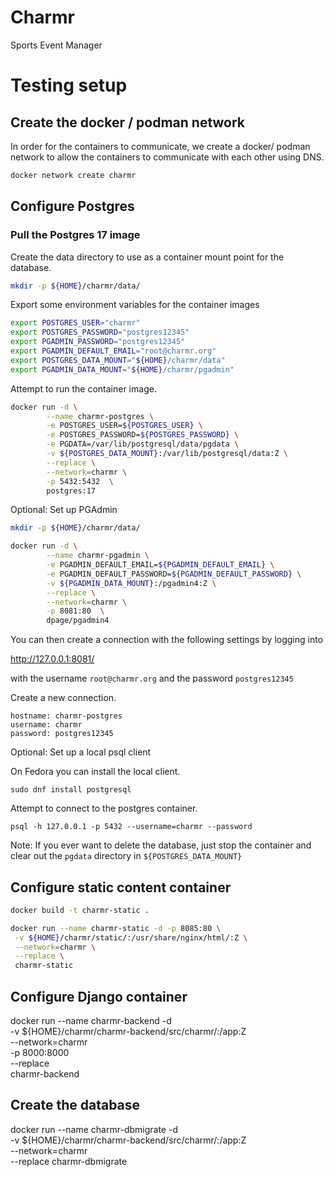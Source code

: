 # Charmr
Sports Event Manager

# Testing setup
## Create the docker / podman network

In order for the containers to communicate, we create a docker/ podman network to allow the containers to communicate with each other using DNS.

```bash
docker network create charmr
```

## Configure Postgres
### Pull the Postgres 17 image

Create the data directory to use as a container mount point for the database.
```bash
mkdir -p ${HOME}/charmr/data/
```

Export some environment variables for the container images

```bash
export POSTGRES_USER="charmr"
export POSTGRES_PASSWORD="postgres12345"
export PGADMIN_PASSWORD="postgres12345"
export PGADMIN_DEFAULT_EMAIL="root@charmr.org"
export POSTGRES_DATA_MOUNT="${HOME}/charmr/data"
export PGADMIN_DATA_MOUNT="${HOME}/charmr/pgadmin"

```

Attempt to run the container image.

```bash
docker run -d \
        --name charmr-postgres \
        -e POSTGRES_USER=${POSTGRES_USER} \
        -e POSTGRES_PASSWORD=${POSTGRES_PASSWORD} \
        -e PGDATA=/var/lib/postgresql/data/pgdata \
        -v ${POSTGRES_DATA_MOUNT}:/var/lib/postgresql/data:Z \
        --replace \
        --network=charmr \
        -p 5432:5432  \
        postgres:17
```

Optional: Set up PGAdmin
```bash
mkdir -p ${HOME}/charmr/data/
```

```bash
docker run -d \
        --name charmr-pgadmin \
        -e PGADMIN_DEFAULT_EMAIL=${PGADMIN_DEFAULT_EMAIL} \
        -e PGADMIN_DEFAULT_PASSWORD=${PGADMIN_DEFAULT_PASSWORD} \
        -v ${PGADMIN_DATA_MOUNT}:/pgadmin4:Z \
        --replace \
        --network=charmr \
        -p 8081:80  \
        dpage/pgadmin4
```

You can then create a connection with the following settings by logging into

http://127.0.0.1:8081/

with the username
```root@charmr.org```
and the password  ```postgres12345```

Create a new connection.
```
hostname: charmr-postgres
username: charmr
password: postgres12345
```
Optional: Set up a local psql client

On Fedora you can install the local client.
```
sudo dnf install postgresql
```
Attempt to connect to the postgres container.

```
psql -h 127.0.0.1 -p 5432 --username=charmr --password
```
Note: If you ever want to delete the database, just stop the container and clear out the ```pgdata``` directory in ```${POSTGRES_DATA_MOUNT}```


## Configure static content container
```bash
docker build -t charmr-static .
```

```bash
docker run --name charmr-static -d -p 8085:80 \
 -v ${HOME}/charmr/static/:/usr/share/nginx/html/:Z \
 --network=charmr \
 --replace \
 charmr-static
```

## Configure Django container

 docker run --name charmr-backend -d \
 -v ${HOME}/charmr/charmr-backend/src/charmr/:/app:Z \
 --network=charmr \
 -p 8000:8000 \
 --replace \
 charmr-backend


## Create the database
 docker run --name charmr-dbmigrate -d \
 -v ${HOME}/charmr/charmr-backend/src/charmr/:/app:Z \
 --network=charmr \
 --replace charmr-dbmigrate

